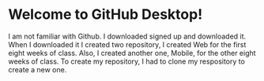# Welcome to GitHub Desktop!



I am not familiar with Github. I downloaded signed up and downloaded it. When I downloaded it I created two repository, I created Web for the first eight weeks of class. Also, I created another one, Mobile, for the other eight weeks of class. To create my repository, I had to clone my respository to create a new one. 
